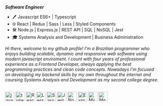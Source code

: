 ***Software Engineer***

- 🖊️ Javascript ES6+ | Typescript
- 🌐 React | Redux | Sass | Less | Styled Components
- 🛠️ Node.js | Express.js | REST API | SQL | NoSQL | Jest
- 🎓 Systems Analysis and Development | Business Administration

*Hi there, welcome to my github profile! I'm a Brazilian programmer who enjoys building scalable, dynamic and responsive web software using modern javascript enviroment. I count with four years of professional experience as a Frontend Developer, always applying the best programming practices and clean code concepts. Nowadays I'm focused on developing my backend skills by my own throughout the internet and coursing Systems Analysis and Development as my second college degree.*

<div style="display: inline_block"><br>
  <img align="center" alt="javascript" height="30" width="auto" src="https://cdn.jsdelivr.net/gh/devicons/devicon/icons/javascript/javascript-original.svg" />
  <img align="center" alt="typescript" height="30" width="auto" src="https://cdn.jsdelivr.net/gh/devicons/devicon/icons/typescript/typescript-original.svg" />
  <img align="center" alt="React" height="30" width="auto" src="https://cdn.jsdelivr.net/gh/devicons/devicon/icons/react/react-original.svg" />
  <img align="center" alt="Less" height="30" width="auto" src="https://cdn.jsdelivr.net/gh/devicons/devicon/icons/less/less-plain-wordmark.svg" />
  <img align="center" alt="Sass" height="30" width="auto" src="https://cdn.jsdelivr.net/gh/devicons/devicon/icons/sass/sass-original.svg" />
  <img align="center" alt="Jest" height="30" width="auto" src="https://cdn.jsdelivr.net/gh/devicons/devicon/icons/jest/jest-plain.svg" />
  <img align="center" alt="Node" height="30" width="auto" src="https://cdn.jsdelivr.net/gh/devicons/devicon/icons/nodejs/nodejs-original.svg" />
  <img align="center" alt="Express" height="30" width="auto" src="https://cdn.jsdelivr.net/gh/devicons/devicon/icons/express/express-original.svg" />
  <img align="center" alt="MySQL" height="30" width="auto" src="https://cdn.jsdelivr.net/gh/devicons/devicon/icons/mysql/mysql-original.svg" />
  <img align="center" alt="MongoDB" height="30" width="auto" src="https://cdn.jsdelivr.net/gh/devicons/devicon/icons/mongodb/mongodb-original.svg" />
</div>
